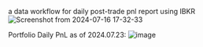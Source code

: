 a data workflow for daily post-trade pnl report using IBKR
![Screenshot from 2024-07-16 17-32-33](https://github.com/user-attachments/assets/122c174e-e153-4b55-9f24-6153e7b0ac66)

Portfolio Daily PnL as of 2024.07.23:
![image](https://github.com/user-attachments/assets/2710621f-a979-4f99-805b-2d5f8aeb5a42)






